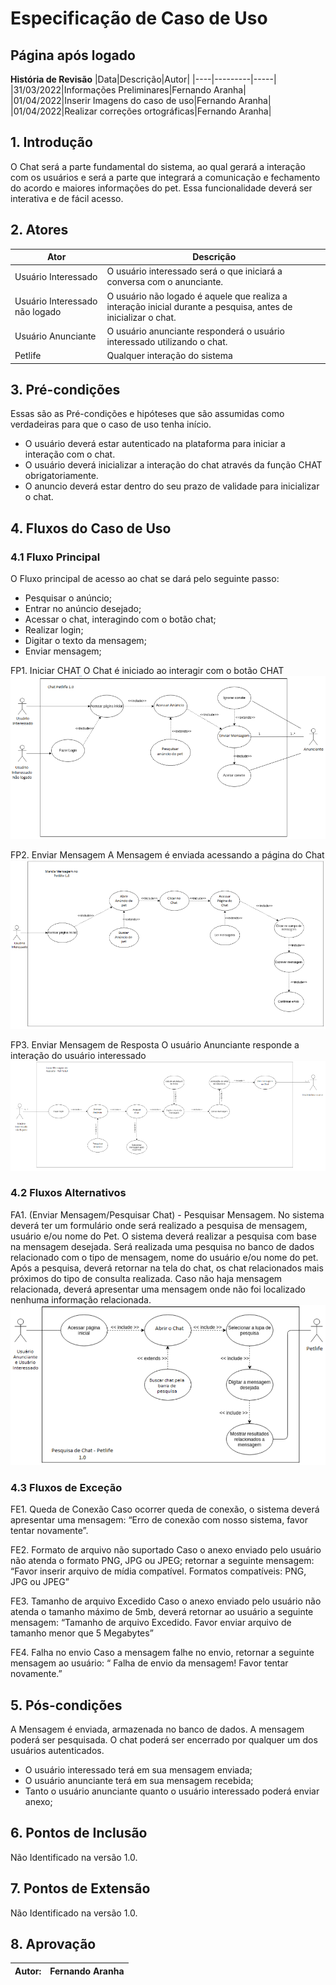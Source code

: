 # Especificação de Caso de Uso
## Página após logado

**História de Revisão**
|Data|Descrição|Autor|
|----|---------|-----|
|31/03/2022|Informações Preliminares|Fernando Aranha|
|01/04/2022|Inserir Imagens do caso de uso|Fernando Aranha|
|01/04/2022|Realizar correções ortográficas|Fernando Aranha|

## 1. Introdução
O Chat será a parte fundamental do sistema, ao qual gerará a interação com os usuários e será a parte que integrará a comunicação e fechamento do acordo e maiores informações do pet. Essa funcionalidade deverá ser interativa e de fácil acesso.

## 2. Atores
|Ator|Descrição|
|----|---------|
|Usuário Interessado|O usuário interessado será o que iniciará a conversa com o anunciante.|
|Usuário Interessado não logado|O usuário não logado é aquele que realiza a interação inicial durante a pesquisa, antes de inicializar o chat.|
|Usuário Anunciante|O usuário anunciante responderá o usuário interessado utilizando o chat.|
|Petlife|Qualquer interação do sistema|

## 3. Pré-condições
Essas são as Pré-condições e hipóteses que são assumidas como verdadeiras para que o caso de uso tenha início.
* O usuário deverá estar autenticado na plataforma para iniciar a interação com o chat.
* O usuário deverá inicializar a interação do chat através da função CHAT obrigatoriamente.
* O anuncio deverá estar dentro do seu prazo de validade para inicializar o chat.

## 4. Fluxos do Caso de Uso
### 4.1 Fluxo Principal
O Fluxo principal de acesso ao chat se dará pelo seguinte passo:
* Pesquisar o anúncio;
* Entrar no anúncio desejado;
* Acessar o chat, interagindo com o botão chat;
* Realizar login;
* Digitar o texto da mensagem;
* Enviar mensagem;

FP1. Iniciar CHAT
O Chat é iniciado ao interagir com o botão CHAT
<img src="https://github.com/TurmaADS2020/PetLife/blob/main/documentation/images/attachment/fp1iniciar_chat.png?raw=true">

FP2. Enviar Mensagem
A Mensagem é enviada acessando a página do Chat
<img src="https://github.com/TurmaADS2020/PetLife/blob/main/documentation/images/attachment/fp2enviar_mensagem.png?raw=true">

FP3. Enviar Mensagem de Resposta
O usuário Anunciante responde a interação do usuário interessado
<img src="https://github.com/TurmaADS2020/PetLife/blob/main/documentation/images/attachment/fp3enviar_msg_resposta.png?raw=true">

### 4.2 Fluxos Alternativos
FA1. (Enviar Mensagem/Pesquisar Chat) - Pesquisar Mensagem. No sistema deverá ter um formulário onde será realizado a pesquisa de mensagem, usuário e/ou nome do Pet. O sistema deverá realizar a pesquisa com base na mensagem desejada. Será realizada uma pesquisa no banco de dados relacionado com o tipo de mensagem, nome do usuário e/ou nome do pet. Após a pesquisa, deverá retornar na tela do chat, os chat relacionados mais próximos do tipo de consulta realizada. Caso não haja mensagem relacionada, deverá apresentar uma mensagem onde não foi localizado nenhuma informação relacionada.
<img src="https://github.com/TurmaADS2020/PetLife/blob/main/documentation/images/attachment/fa1pesquisa_imagem.png?raw=true">

### 4.3 Fluxos de Exceção
FE1. Queda de Conexão
Caso ocorrer queda de conexão, o sistema deverá apresentar uma mensagem: “Erro de conexão com nosso sistema, favor tentar novamente”.

FE2. Formato de arquivo não suportado
Caso o anexo enviado pelo usuário não atenda o formato PNG, JPG ou JPEG; retornar a seguinte mensagem: “Favor inserir arquivo de mídia compatível. Formatos compatíveis:  PNG, JPG ou JPEG”

FE3. Tamanho de arquivo Excedido
Caso o anexo enviado pelo usuário não atenda o tamanho máximo de 5mb, deverá retornar ao usuário a seguinte mensagem: “Tamanho de arquivo Excedido. Favor enviar arquivo de tamanho menor que 5 Megabytes”

FE4. Falha no envio
Caso a mensagem falhe no envio, retornar a seguinte mensagem ao usuário: “ Falha de envio da mensagem! Favor tentar novamente.”

## 5. Pós-condições
A Mensagem é enviada, armazenada no banco de dados. A mensagem poderá ser pesquisada. O chat poderá ser encerrado por qualquer um dos usuários autenticados.
* O usuário interessado terá em sua mensagem enviada;
* O usuário anunciante terá em sua mensagem recebida;
* Tanto o usuário anunciante quanto o usuário interessado poderá enviar anexo;

## 6. Pontos de Inclusão
Não Identificado na versão 1.0.

## 7. Pontos de Extensão
Não Identificado na versão 1.0.

## 8. Aprovação

|Autor:|Fernando Aranha|
|------|---------------|

